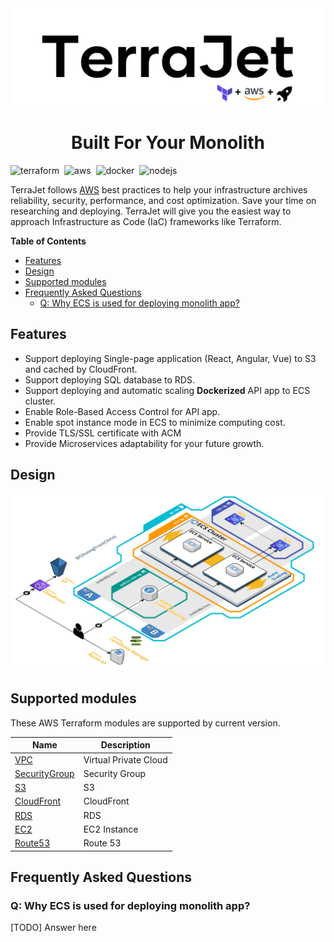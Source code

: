 <img style="text-align: center;" src="images/logo.png"/>
<h1 style="text-align: center;">Built For Your Monolith</h1>

![terraform](https://img.shields.io/badge/Terraform-1%2E5%2E2-5b4de3?style=for-the-badge&logo=terraform&logoColor=white)&nbsp;
![aws](https://img.shields.io/badge/AWS-5%2E3%2E7-FF9900?style=for-the-badge&logo=amazon-aws&logoColor=white)&nbsp;
![docker](https://img.shields.io/badge/Docker-latest-2CA5E0?style=for-the-badge&logo=docker&logoColor=white)&nbsp;
![nodejs](https://img.shields.io/badge/Node.js-18-3C873A?style=for-the-badge&logo=nodedotjs&logoColor=white)

TerraJet follows [AWS][aws] best practices to help your infrastructure archives reliability, security, performance, and cost optimization. Save your time on researching and deploying. TerraJet will give you the easiest way to approach Infrastructure as Code (IaC) frameworks like Terraform.

**Table of Contents**
- [Features](#features)
- [Design](#design)
- [Supported modules](#supported-modules)
- [Frequently Asked Questions](#frequently-asked-questions)
	- [Q: Why ECS is used for deploying monolith app?](#q-why-ecs-is-used-for-deploying-monolith-app)

## Features
- Support deploying Single-page application (React, Angular, Vue) to S3 and cached by CloudFront.
- Support deploying SQL database to RDS.
- Support deploying and automatic scaling **Dockerized** API app to ECS cluster.
- Enable Role-Based Access Control for API app.
- Enable spot instance mode in ECS to minimize computing cost.
- Provide TLS/SSL certificate with ACM
- Provide Microservices adaptability for your future growth.

## Design
![diagram](images/diagram.png)

## Supported modules

These AWS Terraform modules are supported by current version.

| Name                | Description           |
| ------------------- | --------------------- |
| [VPC][vpc]          | Virtual Private Cloud |
| [SecurityGroup][sg] | Security Group        |
| [S3][s3]            | S3                    |
| [CloudFront][cf]    | CloudFront            |
| [RDS][rds]          | RDS                   |
| [EC2][ec2]          | EC2 Instance          |
| [Route53][r53]      | Route 53              |

## Frequently Asked Questions
### Q: Why ECS is used for deploying monolith app?
[TODO] Answer here

[aws]: https://aws.amazon.com/
[vpc]: ./modules/vpc
[sg]: ./modules/security-group
[s3]: ./modules/s3
[cf]: ./modules/cloudfront
[rds]: ./modules/rds
[ec2]: ./modules/ec2
[r53]: ./modules/route-53
